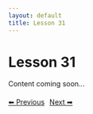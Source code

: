 ```yaml
---
layout: default
title: Lesson 31
---
```


# Lesson 31

Content coming soon...

<div style="margin-top: 20px;">
<a href="/docs/Intermediate/Lessons/lesson_30.md" style="margin-right: 10px;">⬅ Previous</a><a href="/docs/Intermediate/Lessons/lesson_32.md">Next ➡</a>
</div>
